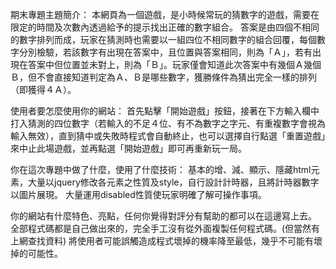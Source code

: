 期末專題主題簡介：
本網頁為一個遊戲，是小時候常玩的猜數字的遊戲，需要在限定的時間及次數內透過給予的提示找出正確的數字組合。
答案是由四個不相同的數字排列而成，玩家在猜測時也需要以一組四位不相同數字的組合回覆，每個數字分別檢驗，若該數字有出現在答案中，且位置與答案相同，則為「Ａ」，若有出現在答案中但位置並未對上，則為「Ｂ」。玩家僅會知道此次答案中有幾個Ａ幾個Ｂ，但不會直接知道判定為Ａ、Ｂ是哪些數字，獲勝條件為猜出完全一樣的排列（即獲得４Ａ）。

使用者要怎麼使用你的網站：
首先點擊「開始遊戲」按鈕，接著在下方輸入欄中打入猜測的四位數字（若輸入的不足４位、有不為數字之字元、有重複數字會視為輸入無效），直到猜中或失敗時程式會自動終止，也可以選擇自行點選「重置遊戲」來中止此場遊戲，並再點選「開始遊戲」即可再重新玩一局。

你在這次專題中做了什麼，使用了什麼技術：
基本的增、減、顯示、隱藏html元素，大量以jquery修改各元素之性質及style，自行設計計時器，且將計時器數字以圖片展現。
大量運用disabled性質使玩家明確了解可操作事項。

你的網站有什麼特色、亮點，任何你覺得對評分有幫助的都可以在這邊寫上去。
全部程式碼都是自己做出來的，完全手工沒有從外面複製任何程式碼。(但當然有上網查找資料)
將使用者可能誤觸造成程式壞掉的機率降至最低，幾乎不可能有壞掉的可能性。